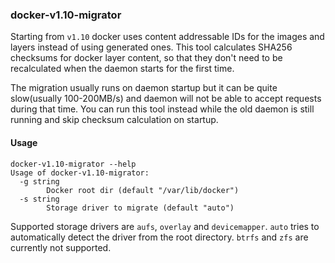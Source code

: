 ### docker-v1.10-migrator

Starting from `v1.10` docker uses content addressable IDs for the images and layers instead of using generated ones. This tool calculates SHA256 checksums for docker layer content, so that they don't need to be recalculated when the daemon starts for the first time.

The migration usually runs on daemon startup but it can be quite slow(usually 100-200MB/s) and daemon will not be able to accept requests during that time. You can run this tool instead while the old daemon is still running and skip checksum calculation on startup.

#### Usage

```
docker-v1.10-migrator --help
Usage of docker-v1.10-migrator:
  -g string
    	Docker root dir (default "/var/lib/docker")
  -s string
    	Storage driver to migrate (default "auto")
```

Supported storage drivers are `aufs`, `overlay` and `devicemapper`. `auto` tries to automatically detect the driver from the root directory. `btrfs` and `zfs` are currently not supported.
